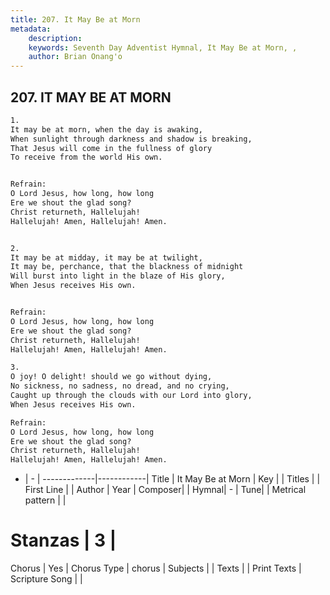```yaml
---
title: 207. It May Be at Morn
metadata:
    description: 
    keywords: Seventh Day Adventist Hymnal, It May Be at Morn, , 
    author: Brian Onang'o
---
```



## 207. IT MAY BE AT MORN

```txt
1.
It may be at morn, when the day is awaking,
When sunlight through darkness and shadow is breaking,
That Jesus will come in the fullness of glory
To receive from the world His own.


Refrain:
O Lord Jesus, how long, how long
Ere we shout the glad song?
Christ returneth, Hallelujah!
Hallelujah! Amen, Hallelujah! Amen.


2.
It may be at midday, it may be at twilight,
It may be, perchance, that the blackness of midnight
Will burst into light in the blaze of His glory,
When Jesus receives His own.


Refrain:
O Lord Jesus, how long, how long
Ere we shout the glad song?
Christ returneth, Hallelujah!
Hallelujah! Amen, Hallelujah! Amen.

3.
O joy! O delight! should we go without dying,
No sickness, no sadness, no dread, and no crying,
Caught up through the clouds with our Lord into glory,
When Jesus receives His own.

Refrain:
O Lord Jesus, how long, how long
Ere we shout the glad song?
Christ returneth, Hallelujah!
Hallelujah! Amen, Hallelujah! Amen.

```

- |   -  |
-------------|------------|
Title | It May Be at Morn |
Key |  |
Titles |  |
First Line |  |
Author | 
Year | 
Composer|  |
Hymnal|  - |
Tune|  |
Metrical pattern | |
# Stanzas | 3 |
Chorus | Yes |
Chorus Type | chorus |
Subjects |  |
Texts |  |
Print Texts | 
Scripture Song |  |
  
